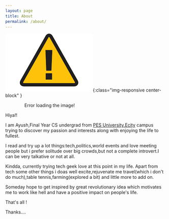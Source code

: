 ```yaml
---
layout: page
title: About
permalink: /about/
---
```



![](/assets/images/error.png){:class="img-responsive center-block" }<br>
<div style="margin-left:60px"> 
Error loading the image!</div>

Hiya!!

I am Ayush,Final Year CS undergrad from [PES University,Ecity](https://pesitsouth.pes.edu/) campus trying to discover my passion and interests along with enjoying the life to fullest.

I read and try up a lot things:tech,politics,world events and  love meeting people but i prefer solitude over big crowds,but not  a complete introvert.I can be very talkative or not at all.

Kindda, currently trying tech geek love at this point in my life. Apart from tech some other things i doas well excite,rejuvenate me travel(which i don't do much),table tennis,farming(explored a bit) and little more to add on.

Someday hope to get inspired by great revolutionary idea which motivates me to work like hell and have a positive impact on people's life.

That's all !

Thanks....
